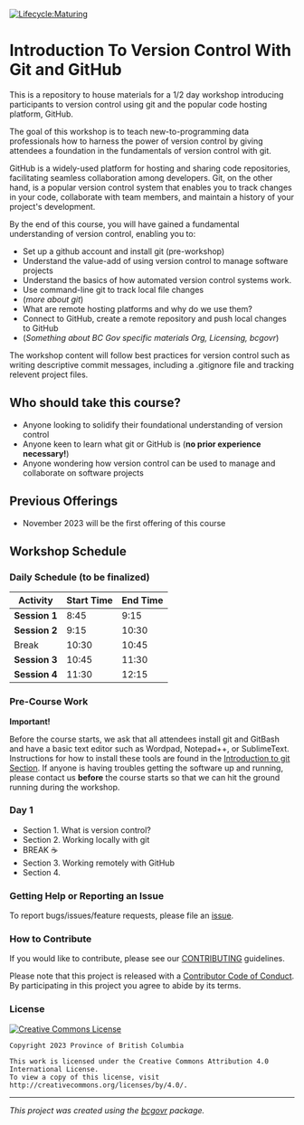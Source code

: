 [![Lifecycle:Maturing](https://img.shields.io/badge/Lifecycle-Maturing-007EC6)](<Redirect-URL>)

Introduction To Version Control With Git and GitHub
============================

This is a repository to house materials for a 1/2 day workshop introducing participants to version control using git and the popular code hosting platform, GitHub.

The goal of this workshop is to teach new-to-programming data professionals how to harness the power of version control by giving attendees a foundation in the fundamentals of version control with git.

GitHub is a widely-used platform for hosting and sharing code repositories, facilitating seamless collaboration among developers.  Git, on the other hand, is a popular version control system that enables you to track changes in your code, collaborate with team members, and maintain a history of your project's development. 

By the end of this course, you will have gained a fundamental understanding of version control, enabling you to:

- Set up a github account and install git (pre-workshop)
- Understand the value-add of using version control to manage software projects
- Understand the basics of how automated version control systems work.
- Use command-line git to track local file changes
- (*more about git*)
- What are remote hosting platforms and why do we use them?
- Connect to GitHub, create a remote repository and push local changes to GitHub
- (*Something about BC Gov specific materials Org, Licensing, bcgovr*)

The workshop content will follow best practices for version control such as writing descriptive commit messages, including a .gitignore file and tracking relevent project files.

## Who should take this course?

 * Anyone looking to solidify their foundational understanding of version control
 * Anyone keen to learn what git or GitHub is (**no prior experience necessary!**)
 * Anyone wondering how version control can be used to manage and collaborate on software projects

## Previous Offerings

 * November 2023 will be the first offering of this course

## Workshop Schedule

### Daily Schedule (**to be finalized**)

| Activity      | Start Time | End Time |
| ------------- | ---------- | -------- |
| **Session 1** | 8:45       | 9:15     |
| **Session 2** | 9:15       | 10:30    |
| Break         | 10:30      | 10:45    |
| **Session 3** | 10:45      | 11:30    |
| **Session 4** | 11:30      | 12:15    |

### Pre-Course Work

**Important!**

Before the course starts, we ask that all attendees install git and GitBash and have a basic text editor such as Wordpad, Notepad++, or SublimeText. Instructions for how to install these tools are found in the [Introduction to git Section](). If anyone is having troubles getting the software up and running, please contact us **before** the course starts so that we can hit the ground running during the workshop. 

### Day 1

 * Section 1. What is version control?
 * Section 2. Working locally with git
 * BREAK ☕
 * Section 3. Working remotely with GitHub
 * Section 4. 

### Getting Help or Reporting an Issue

To report bugs/issues/feature requests, please file an [issue](https://github.com/bcgov/ds-intro-to-git/issues/).

### How to Contribute

If you would like to contribute, please see our [CONTRIBUTING](CONTRIBUTING.md) guidelines.

Please note that this project is released with a [Contributor Code of Conduct](CODE_OF_CONDUCT.md). By participating in this project you agree to abide by its terms.

### License

[![Creative Commons License](https://i.creativecommons.org/l/by/4.0/88x31.png)](http://creativecommons.org/licenses/by/4.0/)

```
Copyright 2023 Province of British Columbia

This work is licensed under the Creative Commons Attribution 4.0 International License.
To view a copy of this license, visit http://creativecommons.org/licenses/by/4.0/.
```
---
*This project was created using the [bcgovr](https://github.com/bcgov/bcgovr) package.* 
